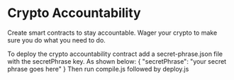 # Crypto Accountability

Create smart contracts to stay accountable. Wager your crypto to make sure you do what you need to do.

To deploy the crypto accountability contract add a secret-phrase.json file with the secretPhrase key. As shown below:
{
"secretPhrase": "your secret phrase goes here"
}
Then run compile.js followed by deploy.js